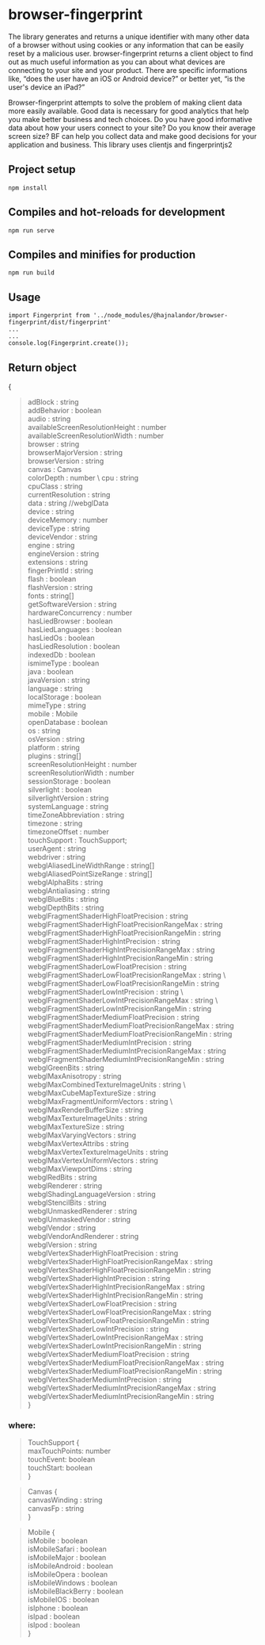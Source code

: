 # browser-fingerprint

The library generates and returns a unique identifier with many other data of a browser without using cookies or any information that can be easily reset by a malicious user. 
browser-fingerprint returns a client object to find out as much useful information as you can about what devices are connecting to your site and your product. There are specific informations like, “does the user have an iOS or Android device?” or better yet, “is the user's device an iPad?”

Browser-fingerprint attempts to solve the problem of making client data more easily available. Good data is necessary for good analytics that help you make better business and tech choices. Do you have good informative data about how your users connect to your site? Do you know their average screen size? BF can help you collect data and make good decisions for your application and business.
This library uses clientjs and fingerprintjs2
## Project setup
  ```
  npm install
  ```
## Compiles and hot-reloads for development
  ```
  npm run serve
  ```
## Compiles and minifies for production
  ```
  npm run build
  ```
## Usage
```
import Fingerprint from '../node_modules/@hajnalandor/browser-fingerprint/dist/fingerprint' 
...
...
console.log(Fingerprint.create());
```
## Return object
  { 
 >   adBlock : string \
    addBehavior : boolean \
    audio : string \
    availableScreenResolutionHeight : number \
    availableScreenResolutionWidth : number \
    browser : string \
  browserMajorVersion : string \
  browserVersion : string \
  canvas : Canvas \
  colorDepth : number \ 
  cpu : string \
  cpuClass : string \
  currentResolution : string \
  data : string //webglData \
  device : string \
  deviceMemory : number \
  deviceType : string \
  deviceVendor : string \
  engine : string \
  engineVersion : string \
  extensions : string \
  fingerPrintId : string \
  flash : boolean \
  flashVersion : string \
  fonts : string[] \
  getSoftwareVersion : string \
  hardwareConcurrency : number \
  hasLiedBrowser : boolean \
  hasLiedLanguages : boolean \
  hasLiedOs : boolean \
  hasLiedResolution : boolean \
  indexedDb : boolean \
  ismimeType : boolean \
  java : boolean \
  javaVersion : string \
  language : string \
  localStorage : boolean \
  mimeType : string \
  mobile : Mobile \
  openDatabase : boolean \
  os : string \
  osVersion : string \
  platform : string \
  plugins : string[] \
  screenResolutionHeight : number \
  screenResolutionWidth : number \
  sessionStorage : boolean \
  silverlight : boolean \
  silverlightVersion : string \
  systemLanguage : string \
  timeZoneAbbreviation : string \
  timezone : string \
  timezoneOffset : number \
  touchSupport : TouchSupport; \
  userAgent : string \
  webdriver : string \
  webglAliasedLineWidthRange : string[] \
  webglAliasedPointSizeRange : string[] \
  webglAlphaBits : string \
  webglAntialiasing : string \
  webglBlueBits : string \
  webglDepthBits : string \
  webglFragmentShaderHighFloatPrecision : string \
  webglFragmentShaderHighFloatPrecisionRangeMax : string \
  webglFragmentShaderHighFloatPrecisionRangeMin : string \
  webglFragmentShaderHighIntPrecision : string \
  webglFragmentShaderHighIntPrecisionRangeMax : string \
  webglFragmentShaderHighIntPrecisionRangeMin : string \
  webglFragmentShaderLowFloatPrecision : string \
  webglFragmentShaderLowFloatPrecisionRangeMax : string \     
  webglFragmentShaderLowFloatPrecisionRangeMin : string \
  webglFragmentShaderLowIntPrecision : string \  
  webglFragmentShaderLowIntPrecisionRangeMax : string \  
  webglFragmentShaderLowIntPrecisionRangeMin : string \
  webglFragmentShaderMediumFloatPrecision : string \
  webglFragmentShaderMediumFloatPrecisionRangeMax : string \
  webglFragmentShaderMediumFloatPrecisionRangeMin : string \
  webglFragmentShaderMediumIntPrecision : string \
  webglFragmentShaderMediumIntPrecisionRangeMax : string \
  webglFragmentShaderMediumIntPrecisionRangeMin : string \
  webglGreenBits : string \
  webglMaxAnisotropy : string \
  webglMaxCombinedTextureImageUnits : string \  
  webglMaxCubeMapTextureSize : string  \
  webglMaxFragmentUniformVectors : string \  
  webglMaxRenderBufferSize : string   \
  webglMaxTextureImageUnits : string   \
  webglMaxTextureSize : string \
  webglMaxVaryingVectors : string \
  webglMaxVertexAttribs : string \
  webglMaxVertexTextureImageUnits : string \
  webglMaxVertexUniformVectors : string \
  webglMaxViewportDims : string \
  webglRedBits : string \
  webglRenderer : string \
  webglShadingLanguageVersion : string \
  webglStencilBits : string \
  webglUnmaskedRenderer : string \
  webglUnmaskedVendor : string \
  webglVendor : string \
  webglVendorAndRenderer : string \
  webglVersion : string \
  webglVertexShaderHighFloatPrecision : string \
  webglVertexShaderHighFloatPrecisionRangeMax : string \
  webglVertexShaderHighFloatPrecisionRangeMin : string \
  webglVertexShaderHighIntPrecision : string \
  webglVertexShaderHighIntPrecisionRangeMax : string \
  webglVertexShaderHighIntPrecisionRangeMin : string \
  webglVertexShaderLowFloatPrecision : string \
  webglVertexShaderLowFloatPrecisionRangeMax : string \
  webglVertexShaderLowFloatPrecisionRangeMin : string \
  webglVertexShaderLowIntPrecision : string \
  webglVertexShaderLowIntPrecisionRangeMax : string \
  webglVertexShaderLowIntPrecisionRangeMin : string \
  webglVertexShaderMediumFloatPrecision : string \
  webglVertexShaderMediumFloatPrecisionRangeMax : string \
  webglVertexShaderMediumFloatPrecisionRangeMin : string \
  webglVertexShaderMediumIntPrecision : string \
  webglVertexShaderMediumIntPrecisionRangeMax : string \
  webglVertexShaderMediumIntPrecisionRangeMin : string \
  }
  
 ### where:
 > TouchSupport { \
 > maxTouchPoints: number \
  touchEvent: boolean \
  touchStart: boolean \
  } 


> Canvas { \
>  canvasWinding : string \
  canvasFp : string \
}

> Mobile { \
 > isMobile : boolean \
  isMobileSafari : boolean \
  isMobileMajor : boolean \
  isMobileAndroid : boolean \
  isMobileOpera : boolean \
  isMobileWindows : boolean \
  isMobileBlackBerry : boolean \
  isMobileIOS : boolean \
  isIphone : boolean \
  isIpad : boolean \
  isIpod : boolean \
}

